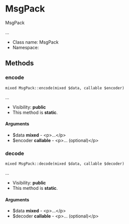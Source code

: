 MsgPack
===============

MsgPack

...


* Class name: MsgPack
* Namespace: 







Methods
-------


### encode

    mixed MsgPack::encode(mixed $data, callable $encoder)



...

* Visibility: **public**
* This method is **static**.


#### Arguments
* $data **mixed** - &lt;p&gt;...&lt;/p&gt;
* $encoder **callable** - &lt;p&gt;... (optional)&lt;/p&gt;



### decode

    mixed MsgPack::decode(mixed $data, callable $decoder)



...

* Visibility: **public**
* This method is **static**.


#### Arguments
* $data **mixed** - &lt;p&gt;...&lt;/p&gt;
* $decoder **callable** - &lt;p&gt;... (optional)&lt;/p&gt;


